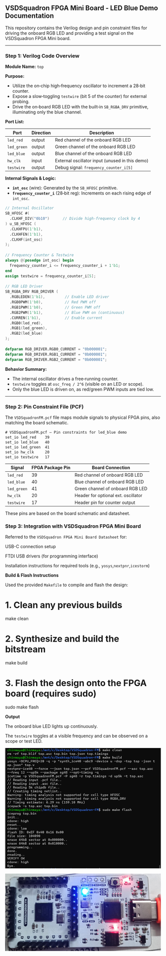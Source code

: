 ## VSDSquadron FPGA Mini Board - LED Blue Demo Documentation

This repository contains the Verilog design and pin constraint files for driving the onboard RGB LED and providing a test signal on the VSDSquadron FPGA Mini board.

---

### Step 1: Verilog Code Overview

**Module Name:** `top`

**Purpose:**

* Utilize the on‑chip high‑frequency oscillator to increment a 28‑bit counter.
* Expose a slow‑toggling `testwire` (bit 5 of the counter) for external probing.
* Drive the on‑board RGB LED with the built‑in `SB_RGBA_DRV` primitive, illuminating only the blue channel.

**Port List:**

| Port        | Direction | Description                                        |
| ----------- | --------- | -------------------------------------------------- |
| `led_red`   | output    | Red channel of the onboard RGB LED |
| `led_green` | output    | Green channel of the onboard RGB LED |
| `led_blue`  | output    | Blue channel of the onboard RGB LED |
| `hw_clk`    | input     | External oscillator input (unused in this demo)    |
| `testwire`  | output    | Debug signal: `frequency_counter_i[5]`             |

**Internal Signals & Logic:**

* **`int_osc`** (wire): Generated by the `SB_HFOSC` primitive.
* **`frequency_counter_i`** (28‑bit reg): Increments on each rising edge of `int_osc`.

```verilog
// Internal Oscillator
SB_HFOSC #(
  .CLKHF_DIV("0b10")      // Divide high-frequency clock by 4
) u_SB_HFOSC (
  .CLKHFPU(1'b1),
  .CLKHFEN(1'b1),
  .CLKHF(int_osc)
);

// Frequency Counter & Testwire
always @(posedge int_osc) begin
  frequency_counter_i <= frequency_counter_i + 1'b1;
end
assign testwire = frequency_counter_i[5];

// RGB LED Driver
SB_RGBA_DRV RGB_DRIVER (
  .RGBLEDEN(1'b1),         // Enable LED driver
  .RGB0PWM(1'b0),          // Red PWM off
  .RGB1PWM(1'b0),          // Green PWM off
  .RGB2PWM(1'b1),          // Blue PWM on (continuous)
  .CURREN(1'b1),           // Enable current
  .RGB0(led_red),
  .RGB1(led_green),
  .RGB2(led_blue)
);

defparam RGB_DRIVER.RGB0_CURRENT = "0b000001";
defparam RGB_DRIVER.RGB1_CURRENT = "0b000001";
defparam RGB_DRIVER.RGB2_CURRENT = "0b000001";
```

**Behavior Summary:**

* The internal oscillator drives a free‑running counter.
* `testwire` toggles at `osc_freq / 2^6` (visible on an LED or scope).
* Only the blue LED is driven on, as red/green PWM inputs are tied low.

---

### Step 2: Pin Constraint File (PCF)

The `VSDSquadronFM.pcf` file maps module signals to physical FPGA pins, also matching the board schematic.

```text
# VSDSquadronFM.pcf — Pin constraints for led_blue demo
set_io led_red    39
set_io led_blue   40
set_io led_green  41
set_io hw_clk     20
set_io testwire   17
```

| Signal      | FPGA Package Pin | Board Connection                    |
| ----------- | ---------------- | ----------------------------------- |
| `led_red`   | 39               | Red channel of onboard RGB LED      |
| `led_blue`  | 40               | Blue channel of onboard RGB LED     |
| `led_green` | 41               | Green channel of onboard RGB LED    |
| `hw_clk`    | 20               | Header for optional ext. oscillator |
| `testwire`  | 17               | Header pin for counter output       |

These pins are based on the board schematic and datasheet.

### Step 3: Integration with VSDSquadron FPGA Mini Board

Referred to the `VSDSquadron FPGA Mini Board Datasheet` for:

USB-C connection setup

FTDI USB drivers (for programming interface)

Installation instructions for required tools (e.g., `yosys`,`nextpnr`,`icestorm`)

**Build & Flash Instructions**

Used the provided `Makefile` to compile and flash the design:

# 1. Clean any previous builds
make clean

# 2. Synthesize and build the bitstream
make build

# 3. Flash the design onto the FPGA board (requires sudo)
sudo make flash

**Output**

The onboard blue LED lights up continuously.

The `testwire` toggles at a visible frequency and can be observed on a scope or test LED.

![1_](_images/1_.png)

![2_](_images/2_.jpg)

